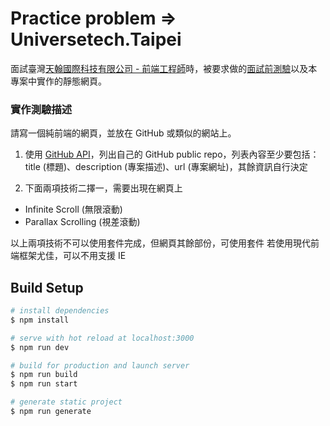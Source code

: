 # Practice problem => Universetech.Taipei

面試臺灣[天翰國際科技有限公司 - 前端工程師](https://www.104.com.tw/job/6ozux?jobsource=pda)時，被要求做的[面試前測驗](https://forms.gle/QaFr7SNE9TVKxwsh7)以及本專案中實作的靜態網頁。

### 實作測驗描述
請寫一個純前端的網頁，並放在 GitHub 或類似的網站上。

1. 使用 [GitHub API](https://developer.github.com/v3/)，列出自己的 GitHub public repo，列表內容至少要包括：title (標題)、description (專案描述)、url (專案網址)，其餘資訊自行決定

2. 下面兩項技術二擇一，需要出現在網頁上
- Infinite Scroll (無限滾動)
- Parallax Scrolling (視差滾動)

以上兩項技術不可以使用套件完成，但網頁其餘部份，可使用套件
若使用現代前端框架尤佳，可以不用支援 IE

## Build Setup

```bash
# install dependencies
$ npm install

# serve with hot reload at localhost:3000
$ npm run dev

# build for production and launch server
$ npm run build
$ npm run start

# generate static project
$ npm run generate
```
